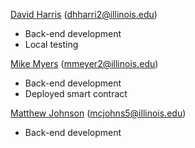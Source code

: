 
[David Harris](https://github.com/dhharris) (dhharri2@illinois.edu)
* Back-end development
* Local testing

[Mike Myers](https://github.com/emmnm) (mmeyer2@illinois.edu)
* Back-end development
* Deployed smart contract

[Matthew Johnson](https://github.com/mcjohns5) (mcjohns5@illinois.edu)
* Back-end development
